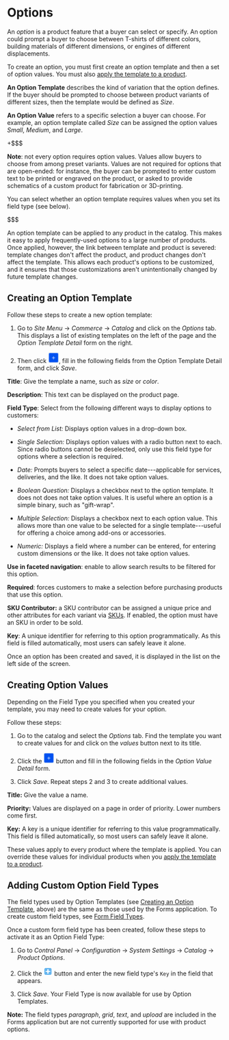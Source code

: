 # Options [](id=options)

An *option* is a product feature that a buyer can select or specify. An option
could prompt a buyer to choose between T-shirts of different colors, building
materials of different dimensions, or engines of different displacements. 

To create an option, you must first create an option template and then a set of
option values. You must also 
[apply the template to a product](/web/commerce/documentation/-/knowledge_base/1-0/adding-options-to-products).

**An Option Template** describes the kind of variation that the option defines.
If the buyer should be prompted to choose between product variants of different
sizes, then the template would be defined as *Size*.

**An Option Value** refers to a specific selection a buyer can choose. For
example, an option template called *Size* can be assigned the option values
*Small*, *Medium*, and *Large*.

+$$$

**Note**: not every option requires option values. Values allow buyers to choose
from among preset variants. Values are not required for options that are
open-ended: for instance, the buyer can be prompted to enter custom text to be
printed or engraved on the product, or asked to provide schematics of a custom
product for fabrication or 3D-printing.

You can select whether an option template requires values when you set its field
type (see below).

$$$

An option template can be applied to any product in the catalog. This makes it
easy to apply frequently-used options to a large number of products. Once
applied, however, the link between template and product is severed: template
changes don't affect the product, and product changes don't affect the template.
This allows each product's options to be customized, and it ensures that those
customizations aren't unintentionally changed by future template changes.

## Creating an Option Template [](id=creating-an-option-template)

Follow these steps to create a new option template:

1.  Go to *Site Menu* &rarr; *Commerce* &rarr; *Catalog* and click on the
    *Options* tab. This displays a list of existing templates on the left of the
    page and the *Option Template Detail* form on the right.

2.  Then click ![Add](../../images/icon-add.png), fill in the following fields
    from the Option Template Detail form, and click *Save*.

**Title**: Give the template a name, such as *size* or *color*.

**Description**: This text can be displayed on the product page.

**Field Type**: Select from the following different ways to display
options to customers:

- *Select from List:* Displays option values in a drop-down box.

- *Single Selection:* Displays option values with a radio button next to each.
  Since radio buttons cannot be deselected, only use this field type for options where
  a selection is required.

- *Date:* Prompts buyers to select a specific date---applicable for services,
deliveries, and the like. It does not take option values.

- *Boolean Question:* Displays a checkbox next to the option template. It does
not does not take option values. It is useful where an option is a simple
binary, such as "gift-wrap".

- *Multiple Selection:* Displays a checkbox next to each option value. This
 allows more than one value to be selected for a single template---useful for offering
a choice among add-ons or accessories.

- *Numeric:* Displays a field where a number can be entered, for
entering custom dimensions or the like. It does not take option values.

**Use in faceted navigation**: enable to allow search results to be filtered for
this option.

**Required**: forces customers to make a selection before purchasing products
that use this option.

**SKU Contributor:** a SKU contributor can be assigned a unique price and other
attributes for each variant via
[SKUs](/web/commerce/documentation/-/knowledge_base/1-0/skus). If
enabled, the option must have an SKU in order to be sold.

**Key**: A unique identifier for referring to this option programmatically. As
this field is filled automatically, most users can safely leave it alone.

Once an option has been created and saved, it is displayed in the list on the
left side of the screen.

## Creating Option Values [](id=creating-option-values)

Depending on the Field Type you specified when you created your template, you
may need to create values for your option. 

Follow these steps:

1.  Go to the catalog and select the *Options* tab. Find the template
    you want to create values for and click on the *values* button next to its
    title.

2.  Click the ![Add](../../images/icon-add.png) button and fill in the
    following fields in the *Option Value Detail* form.

3.  Click *Save*. Repeat steps 2 and 3 to create additional values.

**Title:** Give the value a name.

**Priority:** Values are displayed on a page in order of priority. Lower
numbers come first.

**Key:** A key is a unique identifier for referring to this value
programmatically. This field is filled automatically, so most users can
safely leave it alone.

These values apply to every product where the template is applied. You can
override these values for individual products when you 
[apply the template to a product](/web/commerce/documentation/-/knowledge_base/1-0/adding-options-to-products).

## Adding Custom Option Field Types [](id=adding-custom-option-field-types)

The field types used by Option Templates (see [Creating an Option
Template](#creating-an-option-template), above) are the same as those used by
the Forms application. To create custom field types, see [Form Field
Types](/develop/tutorials/-/knowledge_base/7-1/form-field-types).

Once a custom form field type has been created, follow these steps to activate it
as an Option Field Type:

1.  Go to *Control Panel* &rarr; *Configuration* &rarr; *System Settings*
    &rarr; *Catalog* &rarr; *Product Options*.

2.  Click the ![Add](../../images/icon-system-settings-add.png) button and enter
    the new field type's `Key` in the field that appears.

3.  Click *Save*. Your Field Type is now available for use by Option Templates.

**Note:** The field types *paragraph*, *grid*, *text*, and *upload* are
included in the Forms application but are not currently supported for use with
product options.
